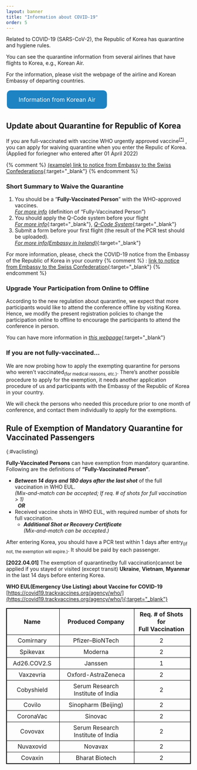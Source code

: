 ```yaml
---
layout: banner
title: "Information about COVID-19"
order: 5
---
```


<style>
.button {
  border: none;
  color: white;
  padding: 15px 32px;
  text-align: center;
  text-decoration: none;
  display: inline-block;
  font-size: 16px;
  margin: 4px 2px;
  cursor: pointer;
}

.green {background-color: #4CAF50;}
.blue {background-color: #1d83c3;}


table {
  border-collapse: collapse;
  border: 1px solid black;
}
th, td {
  padding: 5px;
  padding-right: 10px;
  min-width: 8em;
  border: 1px solid black;
}

</style>


Related to COVID-19 (SARS-CoV-2), the Republic of Korea has quarantine and hygiene rules.

You can see the quarantine information from several airlines that have flights to Korea, e.g., Korean Air.

For the information, please visit the webpage of the airline and Korean Embassy of departing countries.

<a href="https://www.koreanair.com/kr/en/travel-update/covid19/map" class="blue button" target="_blank" style="border-radius: 10px;">Information from Korean Air</a>

## Update about Quarantine for Republic of Korea
<!-- 
> According to the K-DCA(Korea Disease Control and Prevention Agency), the quarantine will be waived since 1st April 2022, for vaccinated persons. -->

If you are full-vaccinated with vaccine WHO urgently approved vaccine<sup>[(*)](#vaclisting)</sup> , you can apply for waiving quarantine when you enter the Repulic of Korea. (Applied for foriegner who entered after 01 April 2022)

{% comment %}
[(example) link to notice from Embassy to the Swiss Confederations](https://overseas.mofa.go.kr/ch-en/brd/m_23429/view.do?seq=17&page=1){:target="_blank"}
{% endcomment %}

### Short Summary to Waive the Quarantine

1. You should be a “**Fully-Vaccinated Person**” with the WHO-approved vaccines.  
   [*For more info*](#vaclisting) (definition of “Fully-Vaccinated Person”)
2. You should apply the Q-Code system before your flight  
   [*For more info*](https://overseas.mofa.go.kr/ch-en/brd/m_23429/view.do?seq=17){:target="_blank"}, 
   [*Q-Code System*](https://cov19ent.kdca.go.kr/cpassportal/biz/beffatstmnt/main.do?lang=en){:target="_blank"}
3. Submit a form before your first flight (the result of the PCR test should be uploaded).  
   [*For more info(Embassy in Ireland)*](https://overseas.mofa.go.kr/ie-en/brd/m_23775/view.do?seq=5){:target="_blank"}

For more information, please, check the COVID-19 notice from the Embassy of the Republic of Korea in your country
{% comment %}
: [link to notice from Embassy to the Swiss Confederation](https://overseas.mofa.go.kr/ch-en/brd/m_23429/view.do?seq=17){:target="_blank"}
{% endcomment %}

### Upgrade Your Participation from Online to Offline
According to the new regulation about quarantine, we expect that more participants would like to attend the conference offline by visiting Korea. Hence, we modify the present registration policies to change the participation online to offline to encourage the participants to attend the conference in person.

You can have more information in [*this webpage*](/pages/general-info/registration/#upgrade){:target="_blank"}

### If you are not fully-vaccinated…

We are now probing how to apply the exempting quarantine for persons who weren't vaccinated<sub>(for medical reasons, etc.)</sub>. There’s another possible procedure to apply for the exemption, it needs another application procedure of us and participants with the Embassy of the Republic of Korea in your country.

We will check the persons who needed this procedure prior to one month of conference, and contact them individually to apply for the exemptions.

## Rule of Exemption of Mandatory Quarantine for Vaccinated Passengers
{:#vaclisting}

**Fully-Vaccinated Persons** can have exemption from mandatory quarantine.  
Following are the definitions of **“Fully-Vaccinated Person”**.

* ***Between 14 days and 180 days after the last shot*** of the full vaccination in WHO EUL.  
   *(Mix-and-match can be accepted; If req. # of shots for full vaccination > 1)*  
   &nbsp; ***OR***
* Received vaccine shots in WHO EUL, with required number of shots for full vaccination.  
  * ***Additional Shot or Recovery Certificate***  
    *(Mix-and-match can be accepted.)*


After entering Korea, you should have a PCR test within 1 days after entry<sub>(if not, the exemption will expire.)</sub>. It should be paid by each passenger.

**[2022.04.01]** The exemption of quarantine(by full vaccination)cannot be applied if you stayed or visited (except transit) **Ukraine**, **Vietnam**, **Myanmar** in the last 14 days before entering Korea.

**WHO EUL(Emergency Use Listing) about Vaccine for COVID-19**  
[https://covid19.trackvaccines.org/agency/who/](https://covid19.trackvaccines.org/agency/who/){:target="_blank"}

| Name | Produced Company | Req. # of Shots for<br>Full Vaccination |
|:----:|:----------------:|:------------------------------------:|
| Comirnary | Pfizer–BioNTech | 2 |
| Spikevax | Moderna | 2 |
| Ad26.COV2.S | Janssen | 1 |
| Vaxzevria | Oxford-AstraZeneca | 2 |
| Cobyshield | Serum Research Institute of India | 2 |
| Covilo | Sinopharm (Beijing) | 2 |
| CoronaVac | Sinovac | 2 |
| Covovax | Serum Research Institute of India | 2 |
| Nuvaxovid | Novavax | 2 |
| Covaxin | Bharat Biotech | 2 |

